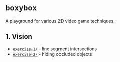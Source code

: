 # `boxybox`

A playground for various 2D video game techniques. 

## 1. Vision

* [`exercise-1/`](./exercise-1/index.md) - line segment intersections
* [`exercise-2/`](./exercise-2/index.md) - hiding occluded objects
